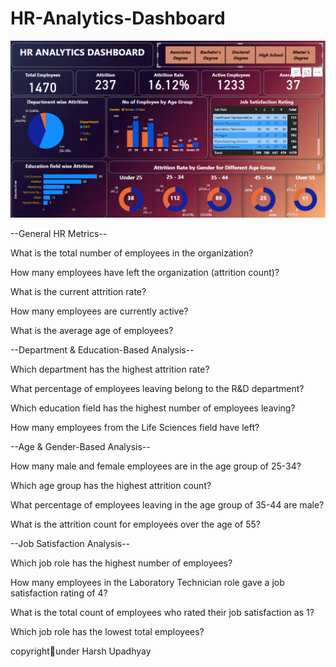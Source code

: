 # HR-Analytics-Dashboard

![image alt](https://github.com/harsh3232/HR-Analytics-Dashboard/blob/d00e506016727a670244a440979232ae171d5055/Screenshot%202025-03-31%20170949.png)

--General HR Metrics--

What is the total number of employees in the organization?

How many employees have left the organization (attrition count)?

What is the current attrition rate?

How many employees are currently active?

What is the average age of employees?

--Department & Education-Based Analysis--

Which department has the highest attrition rate?

What percentage of employees leaving belong to the R&D department?

Which education field has the highest number of employees leaving?

How many employees from the Life Sciences field have left?

--Age & Gender-Based Analysis--

How many male and female employees are in the age group of 25-34?

Which age group has the highest attrition count?

What percentage of employees leaving in the age group of 35-44 are male?

What is the attrition count for employees over the age of 55?

--Job Satisfaction Analysis--

Which job role has the highest number of employees?

How many employees in the Laboratory Technician role gave a job satisfaction rating of 4?

What is the total count of employees who rated their job satisfaction as 1?

Which job role has the lowest total employees?

copyright🩷under Harsh Upadhyay

